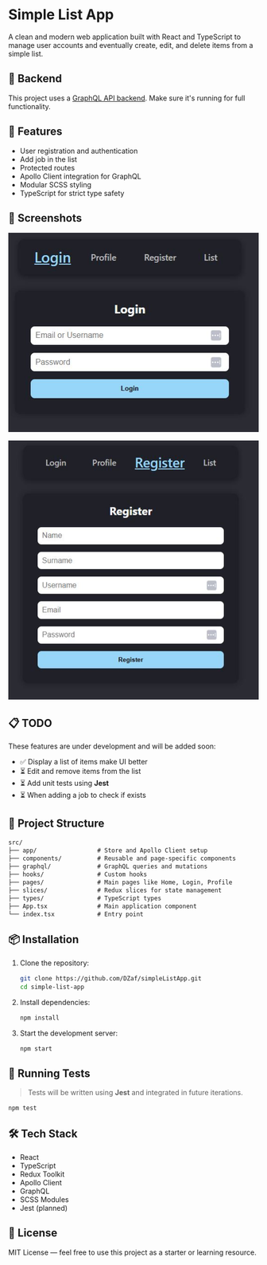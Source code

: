# Simple List App

A clean and modern web application built with React and TypeScript to manage user accounts and eventually create, edit, and delete items from a simple list.

## 🔗 Backend

This project uses a [GraphQL API backend](https://github.com/DZaf/graphql-api). Make sure it's running for full functionality.

## 🚀 Features

- User registration and authentication
- Add job in the list
- Protected routes
- Apollo Client integration for GraphQL
- Modular SCSS styling
- TypeScript for strict type safety

## 📸 Screenshots

![Login Page Screenshot](./public/Login.JPG)

![Register Page Screenshot](./public/Register.JPG)

## 📋 TODO

These features are under development and will be added soon:

- ✅ Display a list of items make UI better
- ⏳ Edit and remove items from the list
- ⏳ Add unit tests using **Jest**
- ⏳ When adding a job to check if exists

## 📁 Project Structure

```
src/
├── app/                 # Store and Apollo Client setup
├── components/          # Reusable and page-specific components
├── graphql/             # GraphQL queries and mutations
├── hooks/               # Custom hooks
├── pages/               # Main pages like Home, Login, Profile
├── slices/              # Redux slices for state management
├── types/               # TypeScript types
├── App.tsx              # Main application component
└── index.tsx            # Entry point
```

## 📦 Installation

1. Clone the repository:
   ```bash
   git clone https://github.com/DZaf/simpleListApp.git
   cd simple-list-app
   ```

2. Install dependencies:
   ```bash
   npm install
   ```

3. Start the development server:
   ```bash
   npm start
   ```

## 🧪 Running Tests

> Tests will be written using **Jest** and integrated in future iterations.

```bash
npm test
```

## 🛠️ Tech Stack

- React
- TypeScript
- Redux Toolkit
- Apollo Client
- GraphQL
- SCSS Modules
- Jest (planned)

## 📄 License

MIT License — feel free to use this project as a starter or learning resource.
